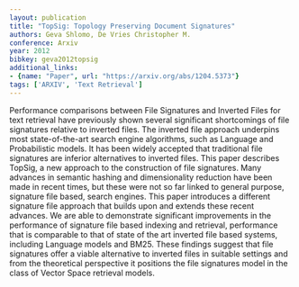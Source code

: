 ```yaml
---
layout: publication
title: "TopSig: Topology Preserving Document Signatures"
authors: Geva Shlomo, De Vries Christopher M.
conference: Arxiv
year: 2012
bibkey: geva2012topsig
additional_links:
- {name: "Paper", url: "https://arxiv.org/abs/1204.5373"}
tags: ['ARXIV', 'Text Retrieval']
---
```

Performance comparisons between File Signatures and Inverted Files for text retrieval have previously shown several significant shortcomings of file signatures relative to inverted files. The inverted file approach underpins most state-of-the-art search engine algorithms, such as Language and Probabilistic models. It has been widely accepted that traditional file signatures are inferior alternatives to inverted files. This paper describes TopSig, a new approach to the construction of file signatures. Many advances in semantic hashing and dimensionality reduction have been made in recent times, but these were not so far linked to general purpose, signature file based, search engines. This paper introduces a different signature file approach that builds upon and extends these recent advances. We are able to demonstrate significant improvements in the performance of signature file based indexing and retrieval, performance that is comparable to that of state of the art inverted file based systems, including Language models and BM25. These findings suggest that file signatures offer a viable alternative to inverted files in suitable settings and from the theoretical perspective it positions the file signatures model in the class of Vector Space retrieval models.